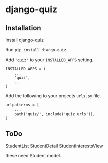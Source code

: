# django-quiz


Installation
------------
Install django-quiz

Run `pip install django-quiz`.

Add `'quiz'` to your `INSTALLED_APPS` setting.

    INSTALLED_APPS = (
        ...
        'quiz',
        ...
    )

Add the following to your projects `urls.py` file.


    urlpatterns = [
        ...
        path('quiz/', include('quiz.urls')),
    ]


ToDo
----

StudentList
StudentDetail
StudentInterestsView

these need Student model.